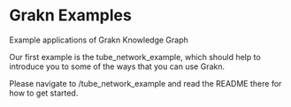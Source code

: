 # Grakn Examples
Example applications of Grakn Knowledge Graph

Our first example is the tube_network_example, which should help to introduce you to some of the ways that you can use Grakn.

Please navigate to /tube_network_example and read the README there for how to get started.